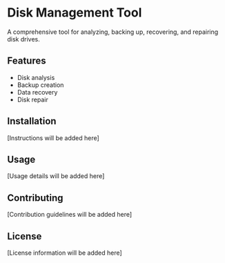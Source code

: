 # Disk Management Tool

A comprehensive tool for analyzing, backing up, recovering, and repairing disk drives.

## Features

- Disk analysis
- Backup creation
- Data recovery
- Disk repair

## Installation

[Instructions will be added here]

## Usage

[Usage details will be added here]

## Contributing

[Contribution guidelines will be added here]

## License

[License information will be added here]